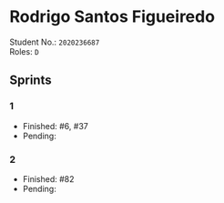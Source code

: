 # Rodrigo Santos Figueiredo

Student No.: `2020236687`  
Roles: `D`

## Sprints

### 1

* Finished: #6, #37
* Pending:

### 2

* Finished: #82
* Pending:
